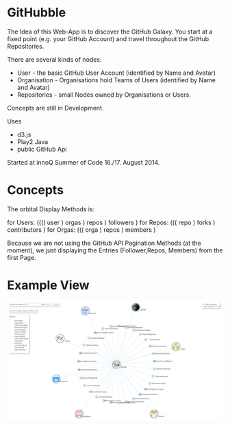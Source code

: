 # GitHubble


The Idea of this Web-App is to discover the GitHub Galaxy.
You start at a fixed point (e.g. your GitHub Account) and travel throughout the GitHub Repositories.

There are several kinds of nodes:

* User - the basic GitHub User Account (identified by Name and Avatar)
* Organisation - Organisations hold Teams of Users (identified by Name and Avatar)
* Repositories - small Nodes owned by Organisations or Users.

Concepts are still in Development.

Uses

* d3.js
* Play2 Java
* public GitHub Api

Started at innoQ Summer of Code 16./17. August 2014.


# Concepts

The orbital Display Methods is:

for Users: (((( user ) orgas ) repos ) followers )
for Repos: ((( repo ) forks ) contributors )
for Orgas: (((  orga ) repos ) members )

Because we are not using the GitHub API Pagination Methods (at the moment), we just displaying the Entries (Follower,Repos, Members) from the first Page.


# Example View

![Example View](images/example.png)